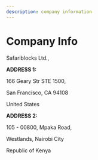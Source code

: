 ```yaml
---
description: company information
---
```


# Company Info

Safariblocks Ltd.,&#x20;

**ADDRESS 1:**

166 Geary Str STE 1500,

San Francisco, CA 94108

United States



**ADDRESS 2:**

105 - 00800, Mpaka Road,

Westlands, Nairobi City

Republic of Kenya

##
